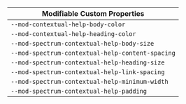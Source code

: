 | Modifiable Custom Properties |
| --- |
| `--mod-contextual-help-body-color` |
| `--mod-contextual-help-heading-color` |
| `--mod-spectrum-contextual-help-body-size` |
| `--mod-spectrum-contextual-help-content-spacing` |
| `--mod-spectrum-contextual-help-heading-size` |
| `--mod-spectrum-contextual-help-link-spacing` |
| `--mod-spectrum-contextual-help-minimum-width` |
| `--mod-spectrum-contextual-help-padding` |